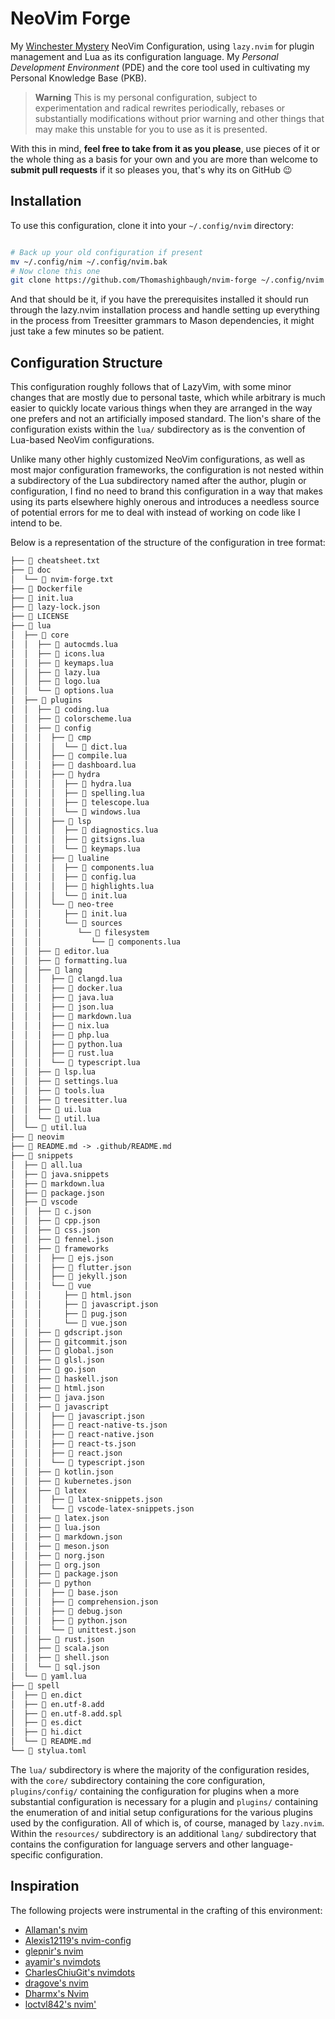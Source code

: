 # NeoVim Forge

My [Winchester Mystery](https://en.wikipedia.org/wiki/Winchester_Mystery_House)
NeoVim Configuration, using `lazy.nvim` for plugin management and Lua as its
configuration language. My _Personal Development Environment_ (PDE) and the core tool used in cultivating my Personal Knowledge Base (PKB).

> **Warning**
> This is my personal configuration, subject to experimentation
> and radical rewrites periodically, rebases or substantially modifications
> without prior warning and other things that may make this unstable for you
> to use as it is presented.

With this in mind, **feel free to take from it as you please**, use pieces of
it or the whole thing as a basis for your own and you are more than welcome
to **submit pull requests** if it so pleases you, that's why its on
GitHub :wink:

## Installation
To use this configuration, clone it into your `~/.config/nvim` directory:

```sh 

# Back up your old configuration if present
mv ~/.config/nim ~/.config/nvim.bak
# Now clone this one 
git clone https://github.com/Thomashighbaugh/nvim-forge ~/.config/nvim 

```

And that should be it, if you have the prerequisites installed it should run through the lazy.nvim installation process and handle setting up everything in the process from Treesitter grammars to Mason dependencies, it might just take a few minutes so be patient. 

## Configuration Structure
This configuration roughly follows that of LazyVim, with some minor changes that are mostly due to personal taste, which while arbitrary is much easier to quickly locate various things when they are arranged in the way one prefers and not an artificially imposed standard. The lion's share of the configuration exists within the `lua/` subdirectory as is the convention of Lua-based NeoVim configurations.

Unlike many other highly customized NeoVim configurations, as well as most major configuration frameworks, the configuration is not nested within a subdirectory of the Lua subdirectory named after the author, plugin or configuration, I find no need to brand this configuration in a way that makes using its parts elsewhere highly onerous and introduces a needless source of potential errors for me to deal with instead of working on code like I intend to be.

Below is a representation of the structure of the configuration in tree format: 
```txt
├──  cheatsheet.txt
├──  doc
│  └──  nvim-forge.txt
├──  Dockerfile
├──  init.lua
├──  lazy-lock.json
├──  LICENSE
├──  lua
│  ├──  core
│  │  ├──  autocmds.lua
│  │  ├──  icons.lua
│  │  ├──  keymaps.lua
│  │  ├──  lazy.lua
│  │  ├──  logo.lua
│  │  └──  options.lua
│  ├──  plugins
│  │  ├──  coding.lua
│  │  ├──  colorscheme.lua
│  │  ├──  config
│  │  │  ├──  cmp
│  │  │  │  └──  dict.lua
│  │  │  ├──  compile.lua
│  │  │  ├──  dashboard.lua
│  │  │  ├──  hydra
│  │  │  │  ├──  hydra.lua
│  │  │  │  ├──  spelling.lua
│  │  │  │  ├──  telescope.lua
│  │  │  │  └──  windows.lua
│  │  │  ├──  lsp
│  │  │  │  ├──  diagnostics.lua
│  │  │  │  ├──  gitsigns.lua
│  │  │  │  └──  keymaps.lua
│  │  │  ├──  lualine
│  │  │  │  ├──  components.lua
│  │  │  │  ├──  config.lua
│  │  │  │  ├──  highlights.lua
│  │  │  │  └──  init.lua
│  │  │  └──  neo-tree
│  │  │     ├──  init.lua
│  │  │     └──  sources
│  │  │        └──  filesystem
│  │  │           └──  components.lua
│  │  ├──  editor.lua
│  │  ├──  formatting.lua
│  │  ├──  lang
│  │  │  ├──  clangd.lua
│  │  │  ├──  docker.lua
│  │  │  ├──  java.lua
│  │  │  ├──  json.lua
│  │  │  ├──  markdown.lua
│  │  │  ├──  nix.lua
│  │  │  ├──  php.lua
│  │  │  ├──  python.lua
│  │  │  ├──  rust.lua
│  │  │  └──  typescript.lua
│  │  ├──  lsp.lua
│  │  ├──  settings.lua
│  │  ├──  tools.lua
│  │  ├──  treesitter.lua
│  │  ├──  ui.lua
│  │  └──  util.lua
│  └──  util.lua
├──  neovim
├──  README.md -> .github/README.md
├──  snippets
│  ├──  all.lua
│  ├──  java.snippets
│  ├──  markdown.lua
│  ├──  package.json
│  ├──  vscode
│  │  ├──  c.json
│  │  ├──  cpp.json
│  │  ├──  css.json
│  │  ├──  fennel.json
│  │  ├──  frameworks
│  │  │  ├──  ejs.json
│  │  │  ├──  flutter.json
│  │  │  ├──  jekyll.json
│  │  │  └──  vue
│  │  │     ├──  html.json
│  │  │     ├──  javascript.json
│  │  │     ├──  pug.json
│  │  │     └──  vue.json
│  │  ├──  gdscript.json
│  │  ├──  gitcommit.json
│  │  ├──  global.json
│  │  ├──  glsl.json
│  │  ├──  go.json
│  │  ├──  haskell.json
│  │  ├──  html.json
│  │  ├──  java.json
│  │  ├──  javascript
│  │  │  ├──  javascript.json
│  │  │  ├──  react-native-ts.json
│  │  │  ├──  react-native.json
│  │  │  ├──  react-ts.json
│  │  │  ├──  react.json
│  │  │  └──  typescript.json
│  │  ├──  kotlin.json
│  │  ├──  kubernetes.json
│  │  ├──  latex
│  │  │  ├──  latex-snippets.json
│  │  │  └──  vscode-latex-snippets.json
│  │  ├──  latex.json
│  │  ├──  lua.json
│  │  ├──  markdown.json
│  │  ├──  meson.json
│  │  ├──  norg.json
│  │  ├──  org.json
│  │  ├──  package.json
│  │  ├──  python
│  │  │  ├──  base.json
│  │  │  ├──  comprehension.json
│  │  │  ├──  debug.json
│  │  │  ├──  python.json
│  │  │  └──  unittest.json
│  │  ├──  rust.json
│  │  ├──  scala.json
│  │  ├──  shell.json
│  │  └──  sql.json
│  └──  yaml.lua
├──  spell
│  ├──  en.dict
│  ├──  en.utf-8.add
│  ├──  en.utf-8.add.spl
│  ├──  es.dict
│  ├──  hi.dict
│  └──  README.md
└──  stylua.toml
```
The `lua/` subdirectory is where the majority of the configuration resides, with the `core/` subdirectory containing the core configuration, `plugins/config/` containing the configuration for plugins when a more substantial configuration is necessary for a plugin and `plugins/` containing the enumeration of and initial setup configurations for the various plugins used by the configuration. All of which is, of course, managed by `lazy.nvim`. Within the `resources/` subdirectory is an additional `lang/` subdirectory that contains the configuration for language servers and other language-specific configuration.

## Inspiration

The following projects were instrumental in the crafting of this environment:

- [Allaman's nvim](https://github.com/Allaman/nvim)
- [Alexis12119's nvim-config](https://github.com/Alexis12119/nvim-config)
- [glepnir's nvim](https://github.com/glepnir/nvim)
- [ayamir's nvimdots](https://github.com/ayamir/nvimdots)
- [CharlesChiuGit's nvimdots](https://github.com/CharlesChiuGit/nvimdots.lua)
- [dragove's nvim](https://github.com/dragove/nvim)
- [Dharmx's Nvim](https://github.com/dharmx/nvim)
- [loctvl842's nvim'](https://github.com/loctvl842/nvim)

